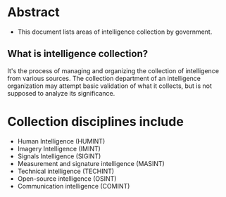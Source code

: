 # Abstract
* This document lists areas of intelligence collection by government.

## What is intelligence collection?
It's the process of managing and organizing the collection of intelligence from various sources. The collection department of an intelligence organization may attempt basic validation of what it collects, but is not supposed to analyze its significance.

# Collection disciplines include
* Human Intelligence (HUMINT)
* Imagery Intelligence (IMINT)
* Signals Intelligence (SIGINT)
* Measurement and signature intelligence (MASINT)
* Technical intelligence (TECHINT)
* Open-source intelligence (OSINT)
* Communication intelligence (COMINT)